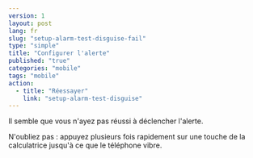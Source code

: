 ```yaml
---
version: 1
layout: post
lang: fr
slug: "setup-alarm-test-disguise-fail"
type: "simple"
title: "Configurer l'alerte"
published: "true"
categories: "mobile"
tags: "mobile"
action: 
  - title: "Réessayer"
    link: "setup-alarm-test-disguise"
---
```


Il semble que vous n'ayez pas réussi à déclencher l'alerte.

N'oubliez pas : appuyez plusieurs fois rapidement sur une touche de la calculatrice jusqu'à ce que le téléphone vibre. 
